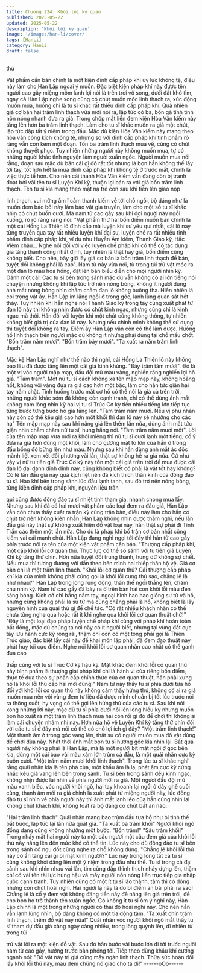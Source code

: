 ```yaml
---
title: Chương 224: Khôi lỗi ky quan
published: 2025-05-22
updated: 2025-05-22
description: 'Khôi lỗi ky quan'
image: '/images/han-li/cover/'
tags: [HanLi]
category: HanLi
draft: false
---
```


thú

Vật phẩm cần bán chính là một kiện đỉnh cấp pháp khí uy lực
không tệ, điều này làm cho Hàn Lập ngoài ý muốn.
Đặc biệt kiện pháp khí này được tên người cao gầy miệng mồm
lanh lợi nói là trên trời vô song, dưới đất khó tìm, ngay cả Hàn
Lập nghe xong cũng có chút muốn móc linh thạch ra, xúc động
muốn mua, huống chi là tu sĩ khác rất thiếu đỉnh cấp pháp khí.
Quả nhiên giá cơ bản hai trăm linh thạch vừa mới nói ra, lập tức
có ba, bốn gã tính tình nôn nóng nhanh đưa ra giá. Trong chớp
mắt liền đem kiện Hỏa Vân kiếm này tăng lên hơn ba trăm linh
thạch. Làm cho tu sĩ khác muốn ra giá một chút, lập tức dập tắt ý
niệm trong đầu.
Mặc dù kiện Hỏa Vân kiếm này mang theo hỏa vân công kích
không tệ, nhưng so với đỉnh cấp pháp khí tinh phẩm rõ ràng vẫn
còn kém một đoạn. Tốn ba trăm linh thạch mua về, cũng có chút
không thuyết phục.
Tuy nhiên những người này không muốn mua, tự có những người
khác tình nguyện làm người xuẩn ngốc.
Người muốn mua nói rằng, đoạn sau mặc dù bán cái gì đó rất tốt
nhưng là bọn hắn không thể lấy tới tay, tốt hơn hết là mua đỉnh
cấp pháp khí không tệ ở trước mắt, chính là việc thực tế hơn.
Cho nên cái thanh Hỏa Vân kiếm vẫn đang còn bị tranh đoạt bởi
vài tên tu sĩ Luyện Khí kỳ, thuận lợi bán ra với giá bốn trăm linh
thạch.
Tên tu sĩ kia mang theo mặt nạ trẻ con sau khi tiến lên giao nộp

linh thạch, vui mừng ầm ĩ cầm thanh kiếm về tới chỗ ngồi, bộ
dáng như là muốn đem bảo bối này làm bảo vật gia truyền, làm
cho một số tu sĩ khác nhìn có chút buồn cười.
Mà nam tử cao gầy sau khi đợi người này ngồi xuống, rõ rõ ràng
ràng nói:
"Vật phẩm thứ hai bổn điếm muốn bán chính là một cái Hồng La
Thiên lô đỉnh cấp mà luyện khí sư yêu quí nhất, cái lô này từng
truyền qua tay rất nhiều luyện khí đại sư, luyện chế ra rất nhiều
tinh phẩm đỉnh cấp pháp khí, ví dụ như Huyễn Âm kiếm, Thanh
Giao kỳ, Hắc Viêm châu… Nghe nói đối với việc luyện chế pháp
khí có thể có tác dụng gia tăng thành công nhất định, tuy nhiên là
thật hay giả, bổn điếm cũng không biết. Cho nên, bây giờ lấy giá
cơ bản là bốn trăm linh thạch để bán, tuyệt đối không phải là cao".
Nam tử này vừa nói, từ trong túi trữ vật móc ra một đan lô màu
hỏa hồng, đặt lên bàn biểu diễn cho mọi người nhìn kỹ.
Oành một cái! Các tu sĩ bên trong sảnh mặc dù vẫn không có ai
lớn tiếng nói chuyện nhưng không khí lập tức trở nên nóng bỏng,
không ít người dùng ánh mắt nóng bỏng nhìn chằm chằm đan lô
không buông tha. Hiển nhiên là coi trọng vật ấy.
Hàn Lập im lặng ngồi ở trong góc, lạnh lùng quan sát hết thảy.
Tuy nhiên khi hắn nghe nói Thanh Giao kỳ trong tay cũng xuất
phát từ đan lô này thì không nhịn được có chút kinh ngạc, nhưng
cũng chỉ là kinh ngạc mà thôi.
Hắn đối với luyện khí một chút cũng không thông, tự nhiên không
biết giá trị của đan lô này. Nhưng nếu chính mình không thể sử
dụng thì tuyệt đối không ra tay. Điểm ấy Hàn Lập vẫn còn có thể
làm được. Huống hồ linh thạch trên người mặc dù không ít nhưng
phải dùng tại chỗ mấu chốt.
"Bốn trăm năm mươi".
"Bốn trăm bảy mươi".
"Ta xuất ra năm trăm linh thạch".

Mặc kệ Hàn Lập nghĩ như thế nào thì nghĩ, cái Hồng La Thiên lô
này không bao lâu đã được tăng lên một cái giá kinh khủng.
"Bảy trăm tám mươi".
Đó là một vị vóc người mập mạp, đầu đội mũ màu vàng, nghiến
răng nghiến lợi hô giá.
"Tám trăm".
Một nữ tu sĩ cách không xa tên mập mạp này, không hoảng hốt,
không vội vàng đưa ra giá cao hơn một bậc, làm cho hắn tức giận
hai tay nắm chặt.
Tình huống trước mắt cơ hồ có thể nói là giá cả trên trời, những
người khác sớm đã không còn cạnh tranh, chỉ có thể dùng ánh
mắt không cam lòng nhìn kỹ hai vị tu sĩ Trúc Cơ kỳ tiền nhiều
tiếng lớn tiếp tục từng bước từng bước hô giá tăng lên.
"Tám trăm năm mươi. Nếu vị phu nhân này còn có thể kêu giá
cao hơn một khối thì đan lô này sẽ nhường cho các hạ" Tên mập
mạp này sau khi nâng giá lên thêm lần nữa, dùng ánh mắt tức
giận nhìn chằm chăm nữ tu sĩ, hung hăng nói.
"Tám trăm năm mươi mốt".
Lời của tên mập mạp vừa mới ra khỏi miệng thì nữ tu sĩ cười lạnh
một tiếng, cố ý đưa ra giá hơn đúng một khối, làm cho gương mặt
to lớn của hắn ở trong đấu bồng đỏ bừng lên như máu. Nhưng
sau khi hắn dùng ánh mắt ác độc mãnh liệt xem xét đối phương
vài lần, thật sự không hề ra giá nữa.
Cứ như vậy vị nữ tu tiên giả Trúc Cơ kỳ này tốn một cái giá trên
trời để mua được cái đan lô đại danh đỉnh đỉnh này, cũng không
biết có phải là vật tốt hay không?
Có lẽ lần đấu giá này quá kịch liệt nên đã kích thích thần kinh của
đông đảo tu sĩ. Hào khí bên trong sảnh lúc đầu lạnh tanh, sau đó
trở nên nóng bỏng, từng kiện đỉnh cấp pháp khí, nguyên liệu trân

quí cũng được đông đảo tu sĩ nhiệt tình tham gia, nhanh chóng
mua lấy.
Nhưng sau khi đã có hai mươi vật phẩm các loại đem ra đấu giá,
Hàn Lập vẫn còn chưa thấy xuất ra trận kỳ cùng trận bàn, điều
này làm cho hắn có chút trở nên không kiên nhẫn.
Hàn Lập không nhịn được thầm nghĩ, nếu lần đấu giá này thật sự
không xuất hiện đồ vật loại này, hắn thật sự phải đi Tinh Trần các
thêm một lần nữa. Cho dù là pháp khí bố trận cơ bản nhất cũng
kiếm vài cái mạnh chút.
Hàn Lập đang nghĩ ngợi tới đây thì hán tử cao gầy phía trước nói
ra tên của một kiện vật phẩm cần bán.
"Thượng cấp pháp khí, một cặp khôi lỗi cơ quan thú. Thực lực có
thể so sánh với tu tiên giả Luyện Khí kỳ tầng thứ chín. Hơn nữa
tuyệt đối trung thành, hung dữ không sợ chết. Nếu mua thì tương
đương với dẫn theo bên mình hai thiếp thân hộ vệ. Giá cơ bản chỉ
là một trăm linh thạch.
"Khôi lỗi cơ quan thú? Cái thượng cấp pháp khí kia của mình
không phải cũng gọi là khôi lỗi cung thủ sao, chẳng lẽ là như
nhau?" Hàn Lập trong lòng rung động, thân thể ngồi thẳng lên,
chăm chú nhìn kỹ.
Nam tử cao gầy đã bày ra ở trên bàn hai con khôi lỗi màu đen
sáng bóng. Kích cỡ chỉ bằng nắm tay, ngoại hình hao hao giống
sư tử và hổ, nhưng cũng không phải là sư tử mà cũng chẳng phải
là hổ, không biết là lấy nguyên hình của quái thú gì để chế tác.
"Có rất nhiều khách nhân có thể chưa từng nghe qua hoặc rất ít
khi nghe qua khôi lỗi cơ quan thuật chứ!"
"Đây là một loại đạo pháp luyện chế pháp khí cùng với pháp khí
hoàn toàn bất đồng, mặc dù chúng ta nơi này có ít người biết,
nhưng tại vùng đất cực tây lưu hành cực kỳ rộng rãi, thậm chí còn
có một tông phái gọi là Thiên Trúc giáo, đặc biệt lấy cái này để
khai môn lập phái, đã đem đạo thuật này phát huy tới cực điểm.
Nghe nói khôi lỗi cơ quan nhân cao nhất có thể ganh đua cao

thấp cùng với tu sĩ Trúc Cơ kỳ hậu kỳ. Mặt khác đem khôi lỗi cơ
quan thú này bình phẩm là thượng giai pháp khí chỉ là hành vi của
riêng bổn điếm, thực tế dựa theo sự phân cấp chính thức của cơ
quan thuật, hẳn phải xưng hô là khôi lỗi thú cấp hai mới đúng!"
Nam tử này thấy tu sĩ phía dưới tựa hồ đối với khôi lỗi cơ quan thú
này không cảm thấy hứng thú, không có ai ra giá muốn mua nên
vội vàng đem tư liệu đã được mình chuẩn bị tốt lúc trước nói ra
thông suốt, hy vọng có thể gợi lên hứng thú của các tu sĩ.
Sau khi nói xong những lời này, mặc dù tu sĩ phía dưới nổi lên
lòng hiếu kỳ nhưng muốn bọn họ xuất ra một trăm linh thạch mua
hai con rối gì đó để chơi thì không ai làm cái chuyện nhảm nhí
này. Hơn nữa hộ vệ Luyện Khí kỳ tầng thứ chín đối với các tu sĩ ở
đây mà nói có thể có chỗ lợi ích gì đây?
"Một trăm linh thạch!"
Một thanh âm ở trong góc vang lên, thật sự có người muốn mua
đồ vật dùng để chơi đùa này. Nhất thời ánh mắt bọn tu sĩ hướng
góc kia nhìn lại.
Bất qua người này không phải là Hàn Lập, mà là một người bịt
mặt ngồi ở góc bên kia, dùng một cái bao vải màu xám lớn trùm
cả đầu, là một quái nhân cực kỳ buồn cười.
"Một trăm năm mươi khối linh thạch".
Trong lúc tu sĩ khác nghĩ rằng quái nhân kia là tên phá của, một
khẩu âm là lạ, phát âm cực kỳ cứng nhắc kêu giá vang lên bên
trong sảnh.
Tu sĩ bên trong sảnh đều kinh ngạc, không nhịn được lại nhìn về
phía người mới ra giá.
Một người đầu đội mũ màu xanh biếc, vóc người khôi ngô, hai tay
khoanh lại ngồi ở dãy ghế cuối cùng, thanh âm mới ra giá chính là
xuất phát từ miệng người này, lúc đông đảo tu sĩ nhìn về phía
người này thì ánh mắt lạnh lẽo của hắn cũng nhìn lại không chút
khách khí, không toát ra bộ dáng có chút bất an nào.

"Hai trăm linh thạch" Quái nhân mang bao trùm đầu tựa hồ như bị
tình thế bắt buộc, lập tức lại lần nữa quát giá.
"Ta xuất ba trăm khối" Người khôi ngô đồng dạng cũng không
nhường một bước.
"Bốn trăm!"
"Sáu trăm khối!"
Trong nháy mắt hai người này ta một câu ngươi một câu đem giá
của khôi lỗi thú này nâng lên đến mức khó có thể tin.
Lúc này cho dù đông đảo tu sĩ bên trong sảnh có ngu dốt cũng
nghe ra chỗ không đúng.
"Chẳng lẽ khôi lỗi thú này có ẩn tàng cái gì bí mật kinh người?"
Lúc này trong lòng tất cả tu sĩ cũng không khỏi dâng lên một ý
niệm trong đầu như thế.
Tu sĩ trong cả đại sảnh sau khi nhìn nhau vài lần, tim cũng đập
thình thịch nhảy dựng lên, thậm chí có vài tên tài lực hùng hậu và
mấy người nôn nóng liền trực tiếp gia nhập cuộc cạnh tranh.
Tuy nhiên cũng có một ít tu sĩ lão thành, tâm thì có động nhưng
còn chút hoài nghi.
Hai người lạ này là do bí điếm an bài phái ra sao! Chẳng lẽ là cố ý
đem vật không đáng tiền này để nâng lên giá trên trời, để cho bọn
họ trở thành tên xuẩn ngốc.
Có không ít tu sĩ ôm ý nghĩ này, Hàn Lập chính là một trong
những người có thái độ hoài nghi này. Cho nên hắn vẫn lạnh lùng
nhìn, bộ dáng không có một tia động tâm.
"Ta xuất chín trăm linh thạch, thêm đồ vật này nữa!"
Quái nhân vóc người khôi ngô mắt thấy tu sĩ tham dự đấu giá
càng ngày càng nhiều, trong lòng quýnh lên, dĩ nhiên từ trong túi

trữ vật lôi ra một kiện đồ vật. Sau đó hắn bước vài bước lớn đi tới
trước người nam tử cao gầy, hướng trước bàn phóng tới. Tiếp
theo dùng khẩu khí cương ngạnh nói:
"Đồ vật này trị giá cũng mấy ngàn linh thạch. Thừa sức hoán đổi
lấy khôi lỗi thú này, mau đem chúng nó giao cho ta đi!"
------oOo------
